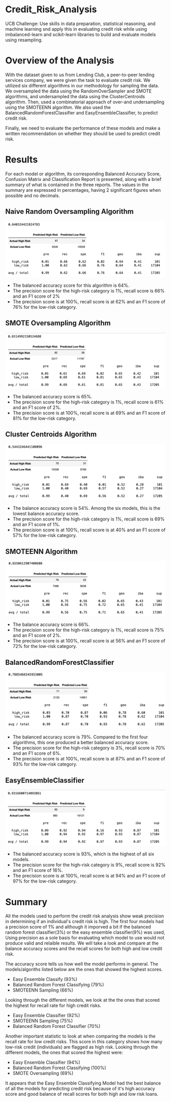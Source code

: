 # Credit_Risk_Analysis
UCB Challenge: Use skills in data preparation, statistical reasoning, and machine learning snd apply this in evaluating credit risk while using imbalanced-learn and scikit-learn libraries to build and evaluate models using resampling.
 
 
# Overview of the Analysis 
With the dataset given to us from Lending Club, a peer-to-peer lending services company, we were given the task to evaluate credit risk. We utilized six different algorithms in our methodology for sampling the data. We oversampled the data using the RandomOverSampler and SMOTE algorithms, and undersampled the data using the ClusterCentroids algorithm. Then, used a combinatorial approach of over-and undersampling using the SMOTEENN algorithm. We also used the BalancedRandomForestClassifier and EasyEnsembleClassifier, to predict credit risk. 

Finally, we need to evaluate the performance of these models and make a written recommendation on whether they should be used to predict credit risk.


# Results
For each model or algorithm, its corresponding Balanced Accuracy Score, Confusion Matrix and Classification Report is presented, along with a brief summary of what is contained in the three reports. The values in the summary are expressed in percentages, having 2 significant figures when possible and no decimals.

## Naive Random Oversampling Algorithm
![Naive_Random_Oversampling_Algorithm](resources/NROA.png)
* The balanced accuracy score for this algorithm is 64%.
* The precision score for the high-risk category is 1%, recall score is 66% and an F1 score of 2%  
* The precision score is at 100%, recall score is at 62% and an F1 score of 76% for the low-risk category.

## SMOTE Oversampling Algorithm
![SMOTE_Oversampling_Algorithm](resources/SMOTE.png)
* The balanced accuracy score is 65%.
* The precision score for the high-risk category is 1%, recall score is 61% and an F1 score of 2%.
* The precision score is at 100%, recall score is at 69% and an F1 score of 81% for the low-risk category.

## Cluster Centroids Algorithm
![Cluster_Centroids_Algorithm](resources/CCA.png)
* The balance accuracy score is 54%. Among the six models, this is the lowest balance accuracy score.
* The precision score for the high-risk category is 1%, recall score is 69% and an F1 score of 1%.
* The precision score is at 100%, recall score is at 40% and an F1 score of 57% for the low-risk category.

## SMOTEENN Algorithm
![SMOTEENN_Algorithm](resources/SMOTEENN.png)
* The balance accuracy score is 66%.
* The precision score for the high-risk category is 1%, recall score is 75% and an F1 score of 2%.
* The precision score is at 100%, recall score is at 56% and an F1 score of 72% for the low-risk category.

## BalancedRandomForestClassifier
![BalancedRandomForestClassifie](resources/BRFC.png)
* The balanced accuracy score is 79%. Compared to the first four algorithms, this one produced a better balanced accuracy score.
* The precision score for the high-risk category is 3%, recall score is 70% and an F1 score of 6%.
* The precision score is at 100%, recall score is at 87% and an F1 score of 93% for the low-risk category.

## EasyEnsembleClassifier
![EasyEnsembleClassifier](resources/EEC.png)
* The balanced accuracy score is 93%, which is the highest of all six models.
* The precision score for the high-risk category is 9%, recall score is 92% and an F1 score of 16%.
* The precision score is at 100%, recall score is at 94% and an F1 score of 97% for the low-risk category.

# Summary

All the models used to perform the credit risk analysis show weak precision in determining if an individual's credit risk is high. The first four models had a precision score of 1% and although it imporved a bit if the balanced random forest classifier(3%) or the easy ensemble classifier(9%) was used, Using precision as a sole basis for evaluating which model to use would not produce valid and relaible results. We will take a look and compare at the balance accuracy scores and the recall scores for both high and low credit risk. 

The accuracy score tells us how well the model performs in general. The models/algoriths listed below are the ones that showed the highest scores.
* Easy Ensemble Classify (93%)
* Balanced Random Forest Classifying (79%)
* SMOTEENN Sampling (66%)

Looking through the different models, we look at the the ones that scored the highest for recall rate for high credit risks.
* Easy Ensemble Classifier (92%)
* SMOTEENN Sampling (75%)
* Balanced Random Forest Classifier (70%)

Another important statistic to look at when comparing the models is the recall rate for low credit risks. This score in this category shows how many low-risk credit (individuals) are flagged as high risk. Looking through the different models, the ones that scored the highest were:
* Easy Ensemble Classifier (94%)
* Balanced Random Forest Classifying (100%)
* SMOTE Oversampling (69%)

It appears that the Easy Ensemble Classifying Model had the best balance of all the models for predicting credit risk because of it's high accuracy score and good balance of recall scores for both high and low risk loans.




